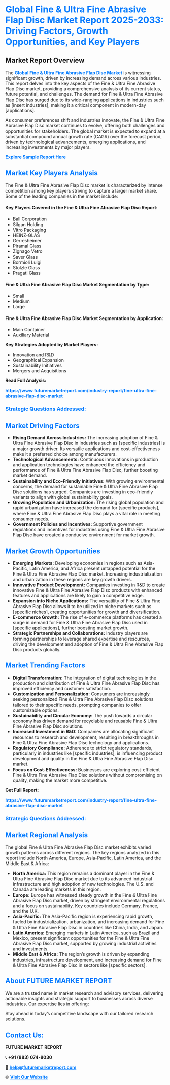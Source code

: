 <h1 style="color: #007BFF;">Global Fine & Ultra Fine Abrasive Flap Disc Market Report 2025-2033: Driving Factors, Growth Opportunities, and Key Players</h1>

<section id="overview">
<h2>Market Report Overview</h2>
<p>The <a href="https://www.futuremarketreport.com/industry-report/fine-ultra-fine-abrasive-flap-disc-market" style="color: #007BFF; text-decoration: none;"><strong>Global Fine & Ultra Fine Abrasive Flap Disc Market</strong></a> is witnessing significant growth, driven by increasing demand across various industries. This report delves into the key aspects of the Fine & Ultra Fine Abrasive Flap Disc market, providing a comprehensive analysis of its current status, future potential, and challenges. The demand for Fine & Ultra Fine Abrasive Flap Disc has surged due to its wide-ranging applications in industries such as [insert industries], making it a critical component in modern-day [applications].</p>
<p>As consumer preferences shift and industries innovate, the Fine & Ultra Fine Abrasive Flap Disc market continues to evolve, offering both challenges and opportunities for stakeholders. The global market is expected to expand at a substantial compound annual growth rate (CAGR) over the forecast period, driven by technological advancements, emerging applications, and increasing investments by major players.</p>
</section>

<section id="overview">
<p><a href="https://www.futuremarketreport.com/request-sample/reportId=31973" style="color: #007BFF; text-decoration: none;"><strong>Explore Sample Report Here</strong></a></p>
</section>

<section id="key-players">
<h2 style="color: #007BFF;">Market Key Players Analysis</h2>
<p>The Fine & Ultra Fine Abrasive Flap Disc market is characterized by intense competition among key players striving to capture a larger market share. Some of the leading companies in the market include:</p>
<h4>Key Players Covered in the Fine & Ultra Fine Abrasive Flap Disc Report:</h4>
<ul><li>Ball Corporation</li><li>Silgan Holding</li><li>Vitro Packaging</li><li>HEINZ-GLAS</li><li>Gerresheimer</li><li>Piramal Glass</li><li>Zignago Vetro</li><li>Saver Glass</li><li>Bormioli Luigi</li><li>Stolzle Glass</li><li>Pragati Glass</li></ul>
<h4>Fine & Ultra Fine Abrasive Flap Disc Market Segmentation by Type:</h4>
<ul><li>Small</li><li>Medium</li><li>Large</li></ul>

<h4>Fine & Ultra Fine Abrasive Flap Disc Market Segmentation by Application:</h4>
<ul><li>Main Container</li><li>Auxiliary Material</li></ul>
<p><strong>Key Strategies Adopted by Market Players:</strong></p>
<ul>
<li>Innovation and R&D</li>
<li>Geographical Expansion</li>
<li>Sustainability Initiatives</li>
<li>Mergers and Acquisitions</li>
</ul>
</section>

<section>
<p><strong>Read Full Analysis: </strong></p><a href="https://www.futuremarketreport.com/industry-report/fine-ultra-fine-abrasive-flap-disc-market" style="color: #007BFF; text-decoration: none;"><strong>https://www.futuremarketreport.com/industry-report/fine-ultra-fine-abrasive-flap-disc-market</strong></a>
<h3 style="color: #007BFF;">Strategic Questions Addressed:</h3>
</section>

<section id="driving-factors">
<h2 style="color: #007BFF;">Market Driving Factors</h2>
<ul>
<li><strong>Rising Demand Across Industries:</strong> The increasing adoption of Fine & Ultra Fine Abrasive Flap Disc in industries such as [specific industries] is a major growth driver. Its versatile applications and cost-effectiveness make it a preferred choice among manufacturers.</li>
<li><strong>Technological Advancements:</strong> Continuous innovations in production and application technologies have enhanced the efficiency and performance of Fine & Ultra Fine Abrasive Flap Disc, further boosting market demand.</li>
<li><strong>Sustainability and Eco-Friendly Initiatives:</strong> With growing environmental concerns, the demand for sustainable Fine & Ultra Fine Abrasive Flap Disc solutions has surged. Companies are investing in eco-friendly variants to align with global sustainability goals.</li>
<li><strong>Growing Population and Urbanization:</strong> The rising global population and rapid urbanization have increased the demand for [specific products], where Fine & Ultra Fine Abrasive Flap Disc plays a vital role in meeting consumer needs.</li>
<li><strong>Government Policies and Incentives:</strong> Supportive government regulations and incentives for industries using Fine & Ultra Fine Abrasive Flap Disc have created a conducive environment for market growth.</li>
</ul>
</section>

<section id="growth-opportunities">
<h2 style="color: #007BFF;">Market Growth Opportunities</h2>
<ul>
<li><strong>Emerging Markets:</strong> Developing economies in regions such as Asia-Pacific, Latin America, and Africa present untapped potential for the Fine & Ultra Fine Abrasive Flap Disc market. Increasing industrialization and urbanization in these regions are key growth drivers.</li>
<li><strong>Innovative Product Development:</strong> Companies investing in R&D to create innovative Fine & Ultra Fine Abrasive Flap Disc products with enhanced features and applications are likely to gain a competitive edge.</li>
<li><strong>Expansion into Niche Applications:</strong> The versatility of Fine & Ultra Fine Abrasive Flap Disc allows it to be utilized in niche markets such as [specific niches], creating opportunities for growth and diversification.</li>
<li><strong>E-commerce Growth:</strong> The rise of e-commerce platforms has created a surge in demand for Fine & Ultra Fine Abrasive Flap Disc used in [specific applications], further boosting market growth.</li>
<li><strong>Strategic Partnerships and Collaborations:</strong> Industry players are forming partnerships to leverage shared expertise and resources, driving the development and adoption of Fine & Ultra Fine Abrasive Flap Disc products globally.</li>
</ul>
</section>

<section id="trending-factors">
<h2 style="color: #007BFF;">Market Trending Factors</h2>
<ul>
<li><strong>Digital Transformation:</strong> The integration of digital technologies in the production and distribution of Fine & Ultra Fine Abrasive Flap Disc has improved efficiency and customer satisfaction.</li>
<li><strong>Customization and Personalization:</strong> Consumers are increasingly seeking personalized Fine & Ultra Fine Abrasive Flap Disc solutions tailored to their specific needs, prompting companies to offer customizable options.</li>
<li><strong>Sustainability and Circular Economy:</strong> The push towards a circular economy has driven demand for recyclable and reusable Fine & Ultra Fine Abrasive Flap Disc solutions.</li>
<li><strong>Increased Investment in R&D:</strong> Companies are allocating significant resources to research and development, resulting in breakthroughs in Fine & Ultra Fine Abrasive Flap Disc technology and applications.</li>
<li><strong>Regulatory Compliance:</strong> Adherence to strict regulatory standards, particularly in industries like [specific industries], is influencing product development and quality in the Fine & Ultra Fine Abrasive Flap Disc market.</li>
<li><strong>Focus on Cost-Effectiveness:</strong> Businesses are exploring cost-efficient Fine & Ultra Fine Abrasive Flap Disc solutions without compromising on quality, making the market more competitive.</li>
</ul>
</section>

<section>
<p><strong>Get Full Report: </strong></p><a href="https://www.futuremarketreport.com/industry-report/fine-ultra-fine-abrasive-flap-disc-market" style="color: #007BFF; text-decoration: none;"><strong>https://www.futuremarketreport.com/industry-report/fine-ultra-fine-abrasive-flap-disc-market</strong></a>
<h3 style="color: #007BFF;">Strategic Questions Addressed:</h3>
</section>


<section id="regional-analysis">
<h2 style="color: #007BFF;">Market Regional Analysis</h2>
<p>The global Fine & Ultra Fine Abrasive Flap Disc market exhibits varied growth patterns across different regions. The key regions analyzed in this report include North America, Europe, Asia-Pacific, Latin America, and the Middle East & Africa:</p>
<ul>
<li><strong>North America:</strong> This region remains a dominant player in the Fine & Ultra Fine Abrasive Flap Disc market due to its advanced industrial infrastructure and high adoption of new technologies. The U.S. and Canada are leading markets in this region.</li>
<li><strong>Europe:</strong> Europe has witnessed steady growth in the Fine & Ultra Fine Abrasive Flap Disc market, driven by stringent environmental regulations and a focus on sustainability. Key countries include Germany, France, and the U.K.</li>
<li><strong>Asia-Pacific:</strong> The Asia-Pacific region is experiencing rapid growth, fueled by industrialization, urbanization, and increasing demand for Fine & Ultra Fine Abrasive Flap Disc in countries like China, India, and Japan.</li>
<li><strong>Latin America:</strong> Emerging markets in Latin America, such as Brazil and Mexico, present significant opportunities for the Fine & Ultra Fine Abrasive Flap Disc market, supported by growing industrial activities and investments.</li>
<li><strong>Middle East & Africa:</strong> The region’s growth is driven by expanding industries, infrastructure development, and increasing demand for Fine & Ultra Fine Abrasive Flap Disc in sectors like [specific sectors].</li>
</ul>
</section>

<footer>
<h2 style="color: #007BFF;">About FUTURE MARKET REPORT</h2>
<p>We are a trusted name in market research and advisory services, delivering actionable insights and strategic support to businesses across diverse industries. Our expertise lies in offering:</p>

<p>Stay ahead in today’s competitive landscape with our tailored research solutions.</p>

<h2 style="color: #007BFF;">Contact Us:</h2>
<p><strong>FUTURE MARKET REPORT</strong></p>
<p>📞 <strong>+91 (883) 074-8030</strong></p>
<p>📧 <strong><a href="mailto:help@futuremarketreport.com" style="color: #007BFF;">help@futuremarketreport.com</a></strong></p>
<p>🌐 <strong><a href="https://www.futuremarketreport.com/" style="color: #007BFF;">Visit Our Website</a></strong></p>
</footer>
